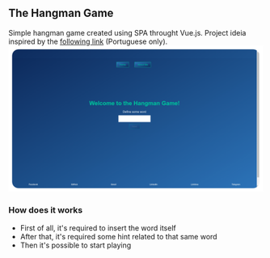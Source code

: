 ## The Hangman Game

Simple hangman game created using SPA throught Vue.js. Project ideia inspired by the [following link](https://www.youtube.com/watch?v=M80y-fPHmWM) (Portuguese only).
![Homepage](./src/assets/rounded.png)

### How does it works
- First of all, it's required to insert the word itself
- After that, it's required some hint related to that same word
- Then it's possible to start playing
